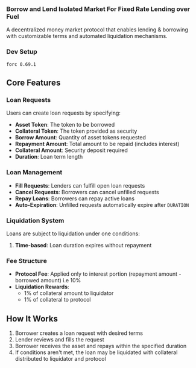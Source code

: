 ### Borrow and Lend Isolated Market For Fixed Rate Lending over Fuel

A decentralized money market protocol that enables lending & borrowing with customizable terms and automated liquidation mechanisms.

### Dev Setup

```
forc 0.69.1
```

## Core Features

### Loan Requests

Users can create loan requests by specifying:

- **Asset Token**: The token to be borrowed
- **Collateral Token**: The token provided as security
- **Borrow Amount**: Quantity of asset tokens requested
- **Repayment Amount**: Total amount to be repaid (includes interest)
- **Collateral Amount**: Security deposit required
- **Duration**: Loan term length

### Loan Management

- **Fill Requests**: Lenders can fulfill open loan requests
- **Cancel Requests**: Borrowers can cancel unfilled requests
- **Repay Loans**: Borrowers can repay active loans
- **Auto-Expiration**: Unfilled requests automatically expire after `DURATION`

### Liquidation System

Loans are subject to liquidation under one conditions:

1. **Time-based**: Loan duration expires without repayment

### Fee Structure

- **Protocol Fee**: Applied only to interest portion (repayment amount - borrowed amount) i.e 10%
- **Liquidation Rewards**:
  - 1% of collateral amount to liquidator
  - 1% of collateral to protocol

## How It Works

1. Borrower creates a loan request with desired terms
2. Lender reviews and fills the request
3. Borrower receives the asset and repays within the specified duration
4. If conditions aren't met, the loan may be liquidated with collateral distributed to liquidator and protocol
